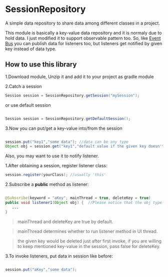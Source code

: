 # SessionRepository
A simple data repository to share data among different classes in a project.

This module is basically a key-value data repository and it is normaly due to hold data. I just modified it to support observable pattern too. So, like [Event Bus](http://www.github.com/greenrobot/eventbus) you can publish data for listeners too, but listeners get notified by given key instead of data type.

## How to use this library
1.Download module, Unzip it and add it to your project as gradle module

2.Catch a session
```java
Session session = SessionRepository.getSession("mySession");

```
or use default session
```java

Session session = SessionRepository.getDefaultSession();

```
3.Now you can put/get a key-value into/from the session
```java

session.put("key1","some data"); //data can be any type
Object obj = session.get("key1","default value if the given key doesn't exist");

```
Also, you may want to use it to notify listener.

1.After obtaining a session, register listener class:
```java
session.register(yourClass); //usually 'this'

```
2.Subscribe a __public__ method as listener:
```java

@Subscribe(keyword = "aKey", mainThread = true, deleteKey = true)
public void listener1(Object obj) {  //Please notice that the obj type would be what you have put in session
   ...
}

```
> mainThread and deleteKey are true by default.

> mainThread determines whether to run listener method in UI thread.

> the given key would be deleted just after first invoke, if you are willing to keep mentioned key-value in the session, pass false for deleteKey.

3.To invoke listeners, put data in session like before:
```java

session.put("aKey","some data");

```
